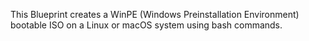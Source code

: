 This Blueprint creates a WinPE (Windows Preinstallation Environment) bootable 
ISO on a Linux or macOS system using bash commands.
